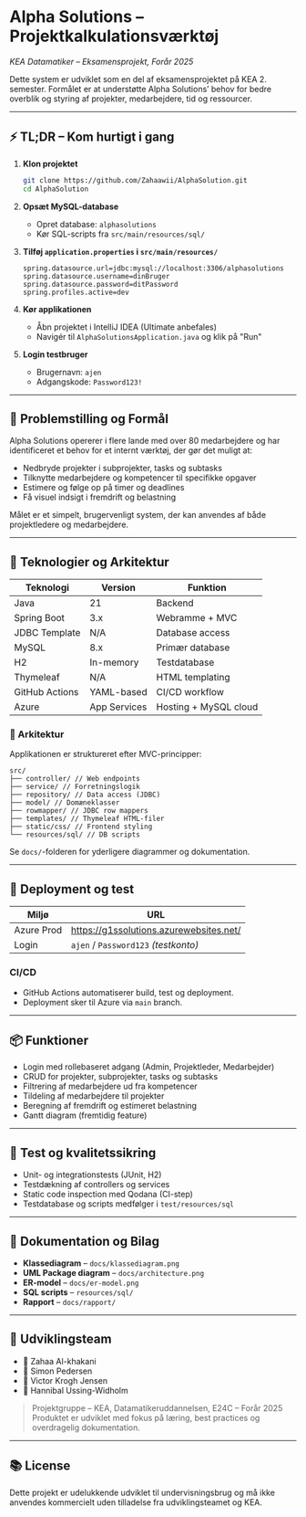 # Alpha Solutions – Projektkalkulationsværktøj  
*KEA Datamatiker – Eksamensprojekt, Forår 2025*

Dette system er udviklet som en del af eksamensprojektet på KEA 2. semester. Formålet er at understøtte Alpha Solutions’ behov for bedre overblik og styring af projekter, medarbejdere, tid og ressourcer.

---

## ⚡ TL;DR – Kom hurtigt i gang

1. **Klon projektet**
   ```bash
   git clone https://github.com/Zahaawii/AlphaSolution.git
   cd AlphaSolution
   
2. **Opsæt MySQL-database**
   - Opret database: `alphasolutions`
   - Kør SQL-scripts fra `src/main/resources/sql/`

3. **Tilføj `application.properties` i `src/main/resources/`**
   ```properties
   spring.datasource.url=jdbc:mysql://localhost:3306/alphasolutions
   spring.datasource.username=dinBruger
   spring.datasource.password=ditPassword
   spring.profiles.active=dev
   
4. **Kør applikationen**
   - Åbn projektet i IntelliJ IDEA (Ultimate anbefales)
   - Navigér til `AlphaSolutionsApplication.java` og klik på "Run"

5. **Login testbruger**
   - Brugernavn: `ajen`
   - Adgangskode: `Password123!`
---

## 🎯 Problemstilling og Formål

Alpha Solutions opererer i flere lande med over 80 medarbejdere og har identificeret et behov for et internt værktøj, der gør det muligt at:

- Nedbryde projekter i subprojekter, tasks og subtasks
- Tilknytte medarbejdere og kompetencer til specifikke opgaver
- Estimere og følge op på timer og deadlines
- Få visuel indsigt i fremdrift og belastning

Målet er et simpelt, brugervenligt system, der kan anvendes af både projektledere og medarbejdere.

---

## 🧱 Teknologier og Arkitektur

| Teknologi       | Version     | Funktion                  |
|-----------------|-------------|---------------------------|
| Java            | 21          | Backend                   |
| Spring Boot     | 3.x         | Webramme + MVC            |
| JDBC Template   | N/A         | Database access           |
| MySQL           | 8.x         | Primær database           |
| H2              | In-memory   | Testdatabase              |
| Thymeleaf       | N/A         | HTML templating           |
| GitHub Actions  | YAML-based  | CI/CD workflow            |
| Azure           | App Services| Hosting + MySQL cloud     |

### 🧱 Arkitektur
Applikationen er struktureret efter MVC-principper:
``` 
src/
├── controller/ // Web endpoints
├── service/ // Forretningslogik
├── repository/ // Data access (JDBC)
├── model/ // Domæneklasser
├── rowmapper/ // JDBC row mappers
├── templates/ // Thymeleaf HTML-filer
├── static/css/ // Frontend styling
└── resources/sql/ // DB scripts
``` 

Se `docs/`-folderen for yderligere diagrammer og dokumentation.

---

## 🚀 Deployment og test

| Miljø        | URL                                         |
|--------------|---------------------------------------------|
| Azure Prod   | https://g1ssolutions.azurewebsites.net/     |
| Login        | `ajen` / `Password123` *(testkonto)*        |

### CI/CD
- GitHub Actions automatiserer build, test og deployment.
- Deployment sker til Azure via `main` branch.

---

## 📦 Funktioner

- Login med rollebaseret adgang (Admin, Projektleder, Medarbejder)
- CRUD for projekter, subprojekter, tasks og subtasks
- Filtrering af medarbejdere ud fra kompetencer
- Tildeling af medarbejdere til projekter
- Beregning af fremdrift og estimeret belastning
- Gantt diagram (fremtidig feature)

---

## 🧪 Test og kvalitetssikring

- Unit- og integrationstests (JUnit, H2)
- Testdækning af controllers og services
- Static code inspection med Qodana (CI-step)
- Testdatabase og scripts medfølger i `test/resources/sql`

---

## 📄 Dokumentation og Bilag

- **Klassediagram** – `docs/klassediagram.png`
- **UML Package diagram** – `docs/architecture.png`
- **ER-model** – `docs/er-model.png`
- **SQL scripts** – `resources/sql/`
- **Rapport** – `docs/rapport/`

---

## 👥 Udviklingsteam

- 👥 Zahaa Al-khakani
- 👥 Simon Pedersen
- 👥 Victor Krogh Jensen
- 👥 Hannibal Ussing-Widholm

> Projektgruppe – KEA, Datamatikeruddannelsen, E24C – Forår 2025  
> Produktet er udviklet med fokus på læring, best practices og overdragelig dokumentation.

---

## 📚 License

Dette projekt er udelukkende udviklet til undervisningsbrug og må ikke anvendes kommercielt uden tilladelse fra udviklingsteamet og KEA.

